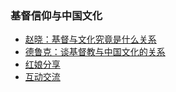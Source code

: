 ### 基督信仰与中国文化
* [赵晓：基督与文化究竟是什么关系](https://www.asuswebstorage.com/navigate/a/#/s/0EEE03374A26489E85834BD59A704CEBY) 
* [德鲁克：谈基督教与中国文化的关系](https://www.asuswebstorage.com/navigate/a/#/s/905AE8D4885B4A17A9871063E9FB86D0Y) 
* [红娘分享](https://www.asuswebstorage.com/navigate/a/#/s/E2D211BF42A64C74B310B5B33C9A5C46Y) 
* [互动交流](https://www.asuswebstorage.com/navigate/a/#/s/826678A32B3740EE9CD1AF5A2FDDD8A3Y) 
